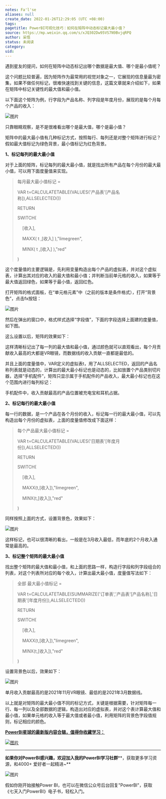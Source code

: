 ```yaml
---
notes: Fa'l'se
aliases: null
create_date: 2022-01-26T12:29:05 (UTC +08:00)
tags: 
pagetitle: PowerBI可视化技巧：如何在矩阵中动态标记最大最小值？
source: https://mp.weixin.qq.com/s/xJQ302Dw95VS7N9BvjqRPQ
author: 采悟
status: 未阅读
category: 
uid: 
---
```


遇到星友的提问，如何在矩阵中动态标记出哪个数据是最大值、哪个是最小值呢？  

这个问题比较普遍，因为矩阵作为最常用的视觉对象之一，它展现的信息量最为密集，如果不做任何标记，很难快速找到关键的信息，这篇文章就来介绍如下，如果在矩阵中标记关键性的最大值和最小值。

以下面这个矩阵为例，行字段为产品名称、列字段是年度月份，展现的是每个月每个产品的收入：

![图片](https://mmbiz.qpic.cn/mmbiz_jpg/aHEbZtANQJMdI24iaex1UOnS5AEosyORleGtjgDW0jRIYu8GoTNBRF8q4vUyNNsZmtCfGVGDYp3cicf5E6aLiadOg/640?wx_fmt=jpeg&wxfrom=5&wx_lazy=1&wx_co=1)

只靠眼睛观察，是不是很难看出哪个是最大值，哪个是最小值？

矩阵中的最大最小值有几种标记方式，按照每行、每列还是对整个矩阵进行标记？假如最大值标记为绿色背景，最小值标记为红色背景。  

**1、标记每列的最大最小值**

对于上面的矩阵，标记每列的最大最小值，就是找出所有产品在每个月份的最大最小值，可以用下面度量值来实现。

> 每月最大最小值标记 =
> 
> VAR t=CALCULATETABLE(VALUES('产品表'\[产品名称\]),ALLSELECTED())
> 
> RETURN
> 
> SWITCH(
> 
>     \[收入\],
> 
>     MAXX( t ,\[收入\] ),"limegreen",
> 
>     MINX( t ,\[收入\] ),"red"
> 
> )

这个度量值的主要逻辑是，先利用变量构造出每个产品的虚拟表，并对这个虚拟表，计算出其对应的收入的最大值和最小值；并判断当前单元格的收入，如果等于最大值返回绿色，如果等于最小值，返回红色。

打开矩阵的格式面板，在“单元格元素”中（之前的版本是条件格式），打开“背景色”，点击fx按钮：

![图片](https://mmbiz.qpic.cn/mmbiz_jpg/aHEbZtANQJMdI24iaex1UOnS5AEosyORlNJmDoehH6praBMrQySoT8fhVb8Ck2mKRHNerw4hR6KgdSSHQEwPg3A/640?wx_fmt=jpeg&wxfrom=5&wx_lazy=1&wx_co=1)

然后在弹出的窗口中，格式样式选择“字段值”，下面的字段选择上面建的度量值，如下图。  

这么设置以后，矩阵的效果如下：

这样清晰标记出了每一列的最大值和最小值，通过颜色就可以直观看出，每个月贡献收入最高的大都是VR眼镜，而数据线的收入贡献一直都是最低的。  

并且上面的度量值中，VAR定义的虚拟表t，用了ALLSELECTED，返回的产品名称列表就是动态的，计算出的最大最小标记也是动态的，比如放置个产品类别切片器，选择“手机配件”，矩阵只显示属于手机配件的产品收入，最大最小标记也在这个范围内进行每列标记：  

手机配件中，收入贡献最高的产品位置被充电宝和耳机占据。

**2、标记每行的最大最小值**

每一行的数据，是一个产品在各个月份的收入，标记每一行的最大最小值，可以先构造出每个月份的虚拟表，上面的度量值修改成下面这样：

> 每个产品最大最小值标记 =
> 
> VAR t=CALCULATETABLE(VALUES('日期表'\[年度月份\]),ALLSELECTED())
> 
> RETURN
> 
> SWITCH(
> 
>     \[收入\],
> 
>     MAXX(t,\[收入\]),"limegreen",
> 
>     MINX(t,\[收入\]),"red"
> 
> )

同样按照上面的方式，设置背景色，效果如下：  

![图片](https://mmbiz.qpic.cn/mmbiz_jpg/aHEbZtANQJMdI24iaex1UOnS5AEosyORl6T2elibmZ7mckD0ZF4y4xxrJk1LjK5Ma8wtLdvSvv10CpYoJIvLrCKg/640?wx_fmt=jpeg&wxfrom=5&wx_lazy=1&wx_co=1)

这样标记，也可以很清晰的看出，一般是在3月收入最低，而年底的2个月收入通常是最高的。

**3、标记整个矩阵的最大最小值**

找出整个矩阵的最大值和最小值，和上面的思路一样，构造行字段和列字段组合的列表，对这个列表所对应的每个收入，计算出最大最小值，度量值写法如下：

> 全部 最大最小值标记 =
> 
> VAR t=CALCULATETABLE(SUMMARIZE('订单表','产品表'\[产品名称\],'日期表'\[年度月份\]),ALLSELECTED())
> 
> RETURN
> 
> SWITCH(
> 
>     \[收入\],
> 
>     MAXX(t,\[收入\]),"limegreen",
> 
>     MINX(t,\[收入\]),"red"
> 
> )

设置背景色以后，效果如下：

![图片](https://mmbiz.qpic.cn/mmbiz_jpg/aHEbZtANQJMdI24iaex1UOnS5AEosyORl57llEKWU7n9JWeWC46vwib5IyN3pRv5icNJIe34woiaib2JouCqHvuKAuA/640?wx_fmt=jpeg&wxfrom=5&wx_lazy=1&wx_co=1)

单月收入贡献最高的是2021年11月VR眼镜、最低的是2021年3月数据线。  

以上就是对矩阵的最大最小值不同的标记方式，关键是根据需要，针对矩阵每一行、每一列以及全部数据的逻辑，构造出对应的虚拟表，并对这个表计算最大值和最小值，如果单元格的收入等于最大值或者最小值，利用矩阵的背景色字段值规则，标记相应的颜色。

[**PowerBI星球的最新版****内容合辑****，值得你收藏学习：**](http://mp.weixin.qq.com/s?__biz=MzA4MzQwMjY4MA==&mid=2484078675&idx=1&sn=07abf841815e43fb0a554081c82de72a&chksm=8e13a284b9642b92d07b518abe3e6e2e2ef5066c0941c1ced26a245a6990b4330830431789a9&scene=21#wechat_redirect)

[![图片](https://mmbiz.qpic.cn/mmbiz_png/aHEbZtANQJN8YOicNXzCaSLpQrKXOL0LsNeYw0fj3iaGFy7XSwwmibHicdtiaHEbhgmHSPXQlkg3WiaVA4hJ8PGDcdEQ/640?wx_fmt=png&wxfrom=5&wx_lazy=1&wx_co=1)](http://mp.weixin.qq.com/s?__biz=MzA4MzQwMjY4MA==&mid=2484078675&idx=1&sn=07abf841815e43fb0a554081c82de72a&chksm=8e13a284b9642b92d07b518abe3e6e2e2ef5066c0941c1ced26a245a6990b4330830431789a9&scene=21#wechat_redirect)

___

**如果你对PowerBI感兴趣，欢迎加入我的PowerBI学习社群****，获取更多学习资源，和4000+ 爱好者一起精进~**  

![图片](https://mmbiz.qpic.cn/mmbiz_png/aHEbZtANQJMFLnwgdbghRHPLicKRaV70mVCZVq8Fhm46rkciaeOrLFJCv5f1omJxF8256YogHflkicEDM29aUMtaA/640?wx_fmt=png&wxfrom=5&wx_lazy=1&wx_co=1)

假如你刚开始接触Power BI，也可以在微信公众号后台回复"PowerBI"，获取《七天入门PowerBI》电子书，轻松入门。
